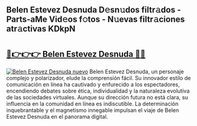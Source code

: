 ## Belen Estevez Desnuda D𝚎sn𝚞dos filtr𝚊dos - Parts-aMe Vid𝚎os f𝚘tos - N𝚞evas filtr𝚊ciones atr𝚊ctivas KDkpN

# <h2><a href="http://mbdjoe.tromn.icu/?c=Belen+Estevez+Desnuda">🔗👉👉👉 Belen Estevez Desnuda 🔗🔗</a></h2>

[![Belen Estevez Desnuda nuevo](https://i.imgur.com/pEAQMta.gif)](http://mbdjoe.tromn.icu/?c=Belen+Estevez+Desnuda)
Belen Estevez Desnuda, un personaje complejo y polarizador, elude la comprensión fácil. Su innovador estilo de comunicación en línea ha cautivado y enfurecido a los espectadores, encendiendo debates sobre ética, individualidad y la naturaleza evolutiva de las sociedades virtuales. Aunque su dirección futura no está clara, su influencia en la comunidad en línea es indiscutible. La determinación inquebrantable y el magnetismo innegable impulsan el viaje de Belen Estevez Desnuda en el panorama digital.
